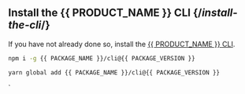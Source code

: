 ## Install the {{ PRODUCT_NAME }} CLI {/*install-the-cli*/}

If you have not already done so, install the [{{ PRODUCT_NAME }} CLI](/guides/develop/cli).

<SnippetGroup>

```bash tabLabel="npm"
npm i -g {{ PACKAGE_NAME }}/cli@{{ PACKAGE_VERSION }}
```

```bash tabLabel="Yarn"
yarn global add {{ PACKAGE_NAME }}/cli@{{ PACKAGE_VERSION }}
```

</SnippetGroup>
`
